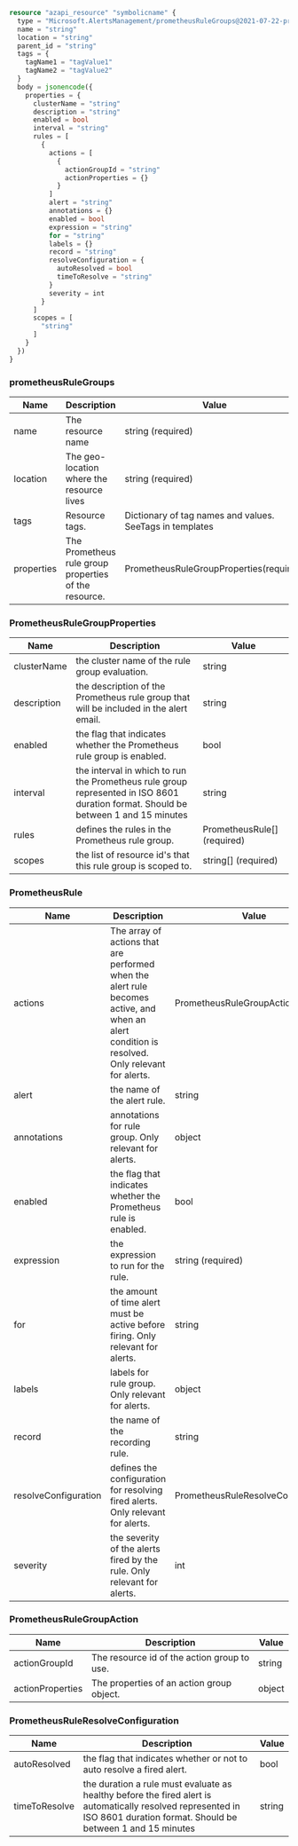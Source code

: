 ```terraform
resource "azapi_resource" "symbolicname" {
  type = "Microsoft.AlertsManagement/prometheusRuleGroups@2021-07-22-preview"
  name = "string"
  location = "string"
  parent_id = "string"
  tags = {
    tagName1 = "tagValue1"
    tagName2 = "tagValue2"
  }
  body = jsonencode({
    properties = {
      clusterName = "string"
      description = "string"
      enabled = bool
      interval = "string"
      rules = [
        {
          actions = [
            {
              actionGroupId = "string"
              actionProperties = {}
            }
          ]
          alert = "string"
          annotations = {}
          enabled = bool
          expression = "string"
          for = "string"
          labels = {}
          record = "string"
          resolveConfiguration = {
            autoResolved = bool
            timeToResolve = "string"
          }
          severity = int
        }
      ]
      scopes = [
        "string"
      ]
    }
  })
}

```

### prometheusRuleGroups

| Name | Description | Value |
|-|-|-|
| name | The resource name | string (required) |
| location | The geo-location where the resource lives | string (required) |
| tags | Resource tags. | Dictionary of tag names and values. SeeTags in templates |
| properties | The Prometheus rule group properties of the resource. | PrometheusRuleGroupProperties(required) |


### PrometheusRuleGroupProperties

| Name | Description | Value |
|-|-|-|
| clusterName | the cluster name of the rule group evaluation. | string |
| description | the description of the Prometheus rule group that will be included in the alert email. | string |
| enabled | the flag that indicates whether the Prometheus rule group is enabled. | bool |
| interval | the interval in which to run the Prometheus rule group represented in ISO 8601 duration format. Should be between 1 and 15 minutes | string |
| rules | defines the rules in the Prometheus rule group. | PrometheusRule[] (required) |
| scopes | the list of resource id's that this rule group is scoped to. | string[] (required) |


### PrometheusRule

| Name | Description | Value |
|-|-|-|
| actions | The array of actions that are performed when the alert rule becomes active, and when an alert condition is resolved. Only relevant for alerts. | PrometheusRuleGroupAction[] |
| alert | the name of the alert rule. | string |
| annotations | annotations for rule group. Only relevant for alerts. | object |
| enabled | the flag that indicates whether the Prometheus rule is enabled. | bool |
| expression | the expression to run for the rule. | string (required) |
| for | the amount of time alert must be active before firing. Only relevant for alerts. | string |
| labels | labels for rule group. Only relevant for alerts. | object |
| record | the name of the recording rule. | string |
| resolveConfiguration | defines the configuration for resolving fired alerts. Only relevant for alerts. | PrometheusRuleResolveConfiguration |
| severity | the severity of the alerts fired by the rule. Only relevant for alerts. | int |


### PrometheusRuleGroupAction

| Name | Description | Value |
|-|-|-|
| actionGroupId | The resource id of the action group to use. | string |
| actionProperties | The properties of an action group object. | object |


### PrometheusRuleResolveConfiguration

| Name | Description | Value |
|-|-|-|
| autoResolved | the flag that indicates whether or not to auto resolve a fired alert. | bool |
| timeToResolve | the duration a rule must evaluate as healthy before the fired alert is automatically resolved represented in ISO 8601 duration format. Should be between 1 and 15 minutes | string |


